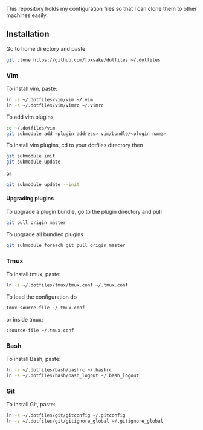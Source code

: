 This repository holds my configuration files so that I can clone them to other machines easily.

## Installation

Go to home directory and paste:

```bash
git clone https://github.com/foxsake/dotfiles ~/.dotfiles
```

### Vim

To install vim, paste:
```bash
ln -s ~/.dotfiles/vim/vim ~/.vim 
ln -s ~/.dotfiles/vim/vimrc ~/.vimrc
```
To add vim plugins,
```bash
cd ~/.dotfiles/vim
git submodule add <plugin address> vim/bundle/<plugin name>
```
To install vim plugins, cd to your dotfiles directory then
```bash
git submodule init
git submodule update
```
or
```bash
git submodule update --init
```
#### Upgrading plugins
To upgrade a plugin bundle, go to the plugin directory and pull
```bash
git pull origin master
```
To upgrade all bundled plugins
```bash
git submodule foreach git pull origin master
```

### Tmux
To install tmux, paste:
```bash
ln -s ~/.dotfiles/tmux/tmux.conf ~/.tmux.conf
```
To load the configuration do
```bash
tmux source-file ~/.tmux.conf
```
or inside tmux:
```
:source-file ~/.tmux.conf
```

### Bash 

To install Bash, paste:
```bash
ln -s ~/.dotfiles/bash/bashrc ~/.bashrc
ln -s ~/.dotfiles/bash/bash_logout ~/.bash_logout
```

### Git 

To install Git, paste:
```bash
ln -s ~/.dotfiles/git/gitconfig ~/.gitconfig
ln -s ~/.dotfiles/git/gitignore_global ~/.gitignore_global
```
